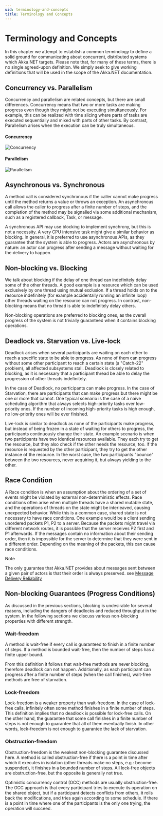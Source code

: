```yaml
---
uid: terminology-and-concepts
title: Terminology and Concepts
---
```


# Terminology and Concepts

In this chapter we attempt to establish a common terminology to define a solid ground for communicating about concurrent, distributed systems which Akka.NET targets. Please note that, for many of these terms, there is no single agreed-upon definition. We simply seek to give working definitions that will be used in the scope of the Akka.NET documentation.

## Concurrency vs. Parallelism
Concurrency and parallelism are related concepts, but there are small differences. Concurrency means that two or more tasks are making progress even though they might not be executing simultaneously. For example, this can be realized with time slicing where parts of tasks are executed sequentially and mixed with parts of other tasks. By contrast, Parallelism arises when the execution can be truly simultaneous.

#### Concurrency
![Concurrency](/images/concurrency.png)

#### Parallelism
![Parallelism](/images/parallelism.png)

## Asynchronous vs. Synchronous
A method call is considered synchronous if the caller cannot make progress until the method returns a value or throws an exception. An asynchronous call allows the caller to progress after a finite number of steps, and the completion of the method may be signalled via some additional mechanism, such as a registered callback, Task, or message.

A synchronous API may use blocking to implement synchrony, but this is not a necessity. A very CPU intensive task might give a similar behavior as blocking. In general, it is preferred to use asynchronous APIs, as they guarantee that the system is able to progress. Actors are asynchronous by nature: an actor can progress after sending a message without waiting for the delivery to happen.

## Non-blocking vs. Blocking
We talk about blocking if the delay of one thread can indefinitely delay some of the other threads. A good example is a resource which can be used exclusively by one thread using mutual exclusion. If a thread holds on to the resource indefinitely (for example accidentally running an infinite loop) other threads waiting on the resource can not progress. In contrast, non-blocking means that no thread is able to indefinitely delay others.

Non-blocking operations are preferred to blocking ones, as the overall progress of the system is not trivially guaranteed when it contains blocking operations.

## Deadlock vs. Starvation vs. Live-lock
Deadlock arises when several participants are waiting on each other to reach a specific state to be able to progress. As none of them can progress without some other participant to reach a certain state (a "Catch-22" problem), all affected subsystems stall. Deadlock is closely related to blocking, as it is necessary that a participant thread be able to delay the progression of other threads indefinitely.

In the case of Deadlock, no participants can make progress. In the case of Starvation, there are participants that can make progress but there might be one or more that cannot. One typical scenario is the case of a naive scheduling algorithm that always selects high-priority tasks over low-priority ones. If the number of incoming high-priority tasks is high enough, no low-priority ones will be ever finished.

Live-lock is similar to deadlock as none of the participants make progress, but instead of being frozen in a state of waiting for others to progress, the participants continuously change their state. An example scenario is when two participants have two identical resources available. They each try to get the resource, but they also check if the other needs the resource, too. If the resource is requested by the other participant, they try to get the other instance of the resource. In the worst case, the two participants "bounce" between the two resources, never acquiring it, but always yielding to the other.

## Race Condition
A Race condition is when an assumption about the ordering of a set of events might be violated by external non-deterministic effects. Race conditions often arise when multiple threads have a shared mutable state, and the operations of threads on the state might be interleaved, causing unexpected behavior. While this is a common case, shared state is not necessary to have race conditions. One example would be a client sending unordered packets P1, P2 to a server. Because the packets might travel via different network routes, it is possible that the server receives P2 first and P1 afterwards. If the messages contain no information about their sending order, then it is impossible for the server to determine that they were sent in a different order. Depending on the meaning of the packets, this can cause race conditions.

> [!NOTE]
> The only guarantee that Akka.NET provides about messages sent between a given pair of actors is that their order is always preserved. see [Message Delivery Reliability](xref:message-delivery-reliability)

## Non-blocking Guarantees (Progress Conditions)
As discussed in the previous sections, blocking is undesirable for several reasons, including the dangers of deadlocks and reduced throughput in the system. In the following sections we discuss various non-blocking properties with different strength.

### Wait-freedom
A method is wait-free if every call is guaranteed to finish in a finite number of steps. If a method is bounded wait-free, then the number of steps has a finite upper bound.

From this definition it follows that wait-free methods are never blocking, therefore deadlock can not happen. Additionally, as each participant can progress after a finite number of steps (when the call finishes), wait-free methods are free of starvation.

### Lock-freedom
Lock-freedom is a weaker property than wait-freedom. In the case of lock-free calls, infinitely often some method finishes in a finite number of steps. This definition implies that no deadlock is possible for lock-free calls. On the other hand, the guarantee that some call finishes in a finite number of steps is not enough to guarantee that all of them eventually finish. In other words, lock-freedom is not enough to guarantee the lack of starvation.

### Obstruction-freedom
Obstruction-freedom is the weakest non-blocking guarantee discussed here. A method is called obstruction-free if there is a point in time after which it executes in isolation (other threads make no steps, e.g.: become suspended), it finishes in a bounded number of steps. All lock-free objects are obstruction-free, but the opposite is generally not true.

Optimistic concurrency control (OCC) methods are usually obstruction-free. The OCC approach is that every participant tries to execute its operation on the shared object, but if a participant detects conflicts from others, it rolls back the modifications, and tries again according to some schedule. If there is a point in time where one of the participants is the only one trying, the operation will succeed.
